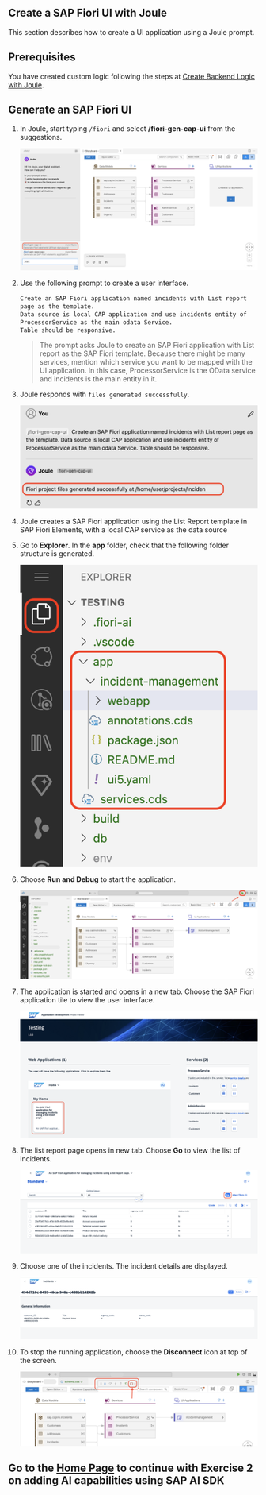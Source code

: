 ## Create a SAP Fiori UI with Joule

This section describes how to create a UI application using a Joule prompt.

## Prerequisites

You have created custom logic following the steps at [Create Backend Logic with Joule](custom-logic.md).

## Generate an SAP Fiori UI

1. In Joule, start typing ```/fiori``` and select **/fiori-gen-cap-ui** from the suggestions.

    ![fiori-ui](../../build-code/images/fiori-ui/ui_suggestion.png)

2. Use the following prompt to create a user interface.

    ```
    Create an SAP Fiori application named incidents with List report page as the template.
    Data source is local CAP application and use incidents entity of ProcessorService as the main odata Service.
    Table should be responsive.
    ```

    > The prompt asks Joule to create an SAP Fiori application with List report as the SAP Fiori template. Because there might be many services, mention which service you want to be mapped with the UI application. In this case, ProcessorService is the OData service and incidents is the main entity in it. 

3. Joule responds with `files generated successfully`.

    ![ui-generated-msg](../../build-code/images/newprompts/fiori.png)

4. Joule creates a  SAP Fiori application using the List Report template in SAP Fiori Elements, with a local CAP  service as the data source

5. Go to **Explorer**. In the **app** folder, check that the following folder structure is generated.

    ![fiori-ui](../../build-code/images/fiori-ui/app_folder.png)

6. Choose **Run and Debug** to start the application.

    ![run-app](../../build-code/images/fiori-ui/run-app.png)

7. The application is started and opens in a new tab. Choose the SAP Fiori application tile to view the user interface.

    ![open-app](../../build-code/images/fiori-ui/webapp_ui.png)

8. The list report page opens in new tab. Choose **Go** to view the list of incidents.

    ![list-report-page](../../build-code/images/fiori-ui/UI_listpage.png)

9. Choose one of the incidents. The incident details are displayed.

    ![object-page](../../build-code/images/fiori-ui/Incident-object-page.png)

10. To stop the running application, choose the **Disconnect** icon at top of the screen.
    
    ![stop-preview](../../build-code/images/fiori-ui/stop_preview.png)

## Go to the [Home Page](../../build-code-with-ai-capability/README.md#exercise-2-add-ai-capabilities-using-sap-ai-sdk) to continue with Exercise 2 on adding AI capabilities using SAP AI SDK